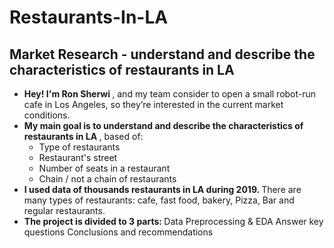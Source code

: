# Restaurants-In-LA
## Market Research - understand and describe the characteristics of restaurants in LA

- <b> Hey! I'm Ron Sherwi </b> , and my team consider to open a small robot-run cafe in Los Angeles, so they’re interested in the current market conditions. 
- <b> My main goal is to understand and describe the characteristics of restaurants in LA </b>, based of:
  - Type of restaurants
  - Restaurant's street
  - Number of seats in a restaurant
  - Chain / not a chain of restaurants
- <b> I used data of thousands restaurants in LA during 2019. </b> There are many types of restaurants: cafe, fast food, bakery, Pizza, Bar and regular restaurants.
- <b> The project is divided to 3 parts: </b>
Data Preprocessing & EDA
Answer key questions
Conclusions and recommendations
